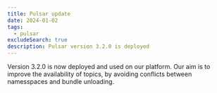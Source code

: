 ```yaml
---
title: Pulsar update
date: 2024-01-02
tags:
  - pulsar
excludeSearch: true
description: Pulsar version 3.2.0 is deployed
---
```


Version 3.2.0 is now deployed and used on our platform. Our aim is to improve the availability of topics, by avoiding conflicts between namesspaces and bundle unloading.